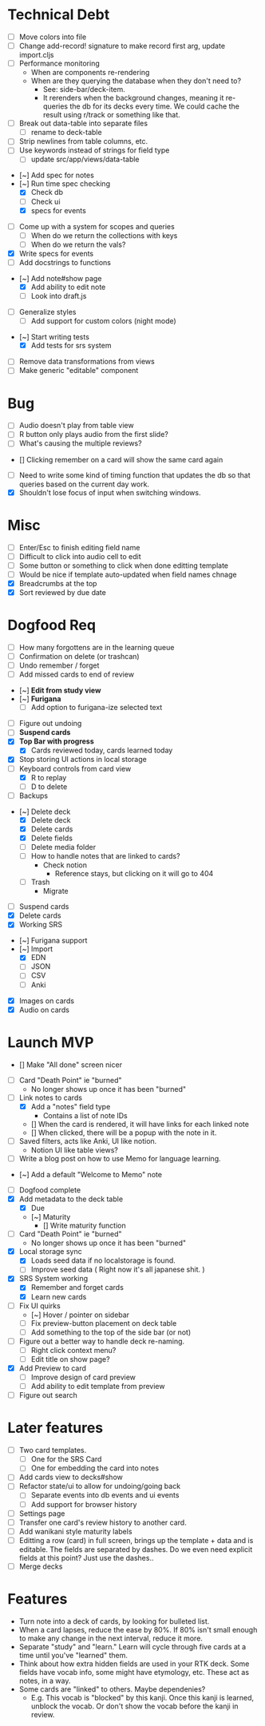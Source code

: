 # Technical Debt
- [ ] Move colors into file
- [ ] Change add-record! signature to make record first arg, update import.cljs
- [ ] Performance monitoring
   - When are components re-rendering
   - When are they querying the database when they don't need to?
      - See: side-bar/deck-item.
      - It rerenders when the background changes, meaning it re-queries the
        db for its decks every time. We could cache the result using r/track
        or something like that.
- [ ] Break out data-table into separate files
   - [ ] rename to deck-table
- [ ] Strip newlines from table columns, etc.
- [ ] Use keywords instead of strings for field type
   - [ ] update src/app/views/data-table
- [~] Add spec for notes
- [~] Run time spec checking
   - [x] Check db
   - [ ] Check ui
   - [x] specs for events
- [ ] Come up with a system for scopes and queries
   - [ ] When do we return the collections with keys
   - [ ] When do we return the vals?
- [x] Write specs for events
- [ ] Add docstrings to functions
- [~] Add note#show page
   - [x] Add ability to edit note
   - [ ] Look into draft.js
- [ ] Generalize styles
   - [ ] Add support for custom colors (night mode)
- [~] Start writing tests
   - [x] Add tests for srs system
- [ ] Remove data transformations from views
- [ ] Make generic "editable" component

# Bug
- [ ] Audio doesn't play from table view
- [ ] R button only plays audio from the first slide?
- [ ] What's causing the multiple reviews?
- [] Clicking remember on a card will show the same card again
- [ ] Need to write some kind of timing function that updates the db so
that queries based on the current day work.
- [x] Shouldn't lose focus of input when switching windows.

# Misc
- [ ] Enter/Esc to finish editing field name
- [ ] Difficult to click into audio cell to edit
- [ ] Some button or something to click when done editting template
- [ ] Would be nice if template auto-updated when field names chnage
- [x] Breadcrumbs at the top
- [x] Sort reviewed by due date

# Dogfood Req
- [ ] How many forgottens are in the learning queue
- [ ] Confirmation on delete (or trashcan)
- [ ] Undo remember / forget
- [ ] Add missed cards to end of review
- [~] **Edit from study view**
- [~] **Furigana**
  - [ ] Add option to furigana-ize selected text
- [ ] Figure out undoing
- [ ] **Suspend cards**
- [x] **Top Bar with progress**
   - [x] Cards reviewed today, cards learned today
- [x] Stop storing UI actions in local storage
- [ ] Keyboard controls from card view
   - [x] R to replay
   - [ ] D to delete
- [ ] Backups
- [~] Delete deck
   - [x] Delete deck
   - [x] Delete cards
   - [x] Delete fields
   - [ ] Delete media folder
   - [ ] How to handle notes that are linked to cards?
      - Check notion
        - Reference stays, but clicking on it will go to 404
   - [ ] Trash
      - Migrate
- [ ] Suspend cards
- [x] Delete cards
- [x] Working SRS
- [~] Furigana support
- [~] Import
   - [x] EDN
   - [ ] JSON
   - [ ] CSV
   - [ ] Anki
- [x] Images on cards
- [x] Audio on cards

# Launch MVP
- [] Make "All done" screen nicer
- [ ] Card "Death Point" ie "burned"
  - No longer shows up once it has been "burned"
- [ ] Link notes to cards
   - [x] Add a "notes" field type
      - Contains a list of note IDs
   - [] When the card is rendered, it will have links for each linked note
   - [] When clicked, there will be a popup with the note in it.
- [ ] Saved filters, acts like Anki, UI like notion.
   - Notion UI like table views?
- [ ] Write a blog post on how to use Memo for language learning.
- [~] Add a default "Welcome to Memo" note
- [ ] Dogfood complete
- [x] Add metadata to the deck table
   - [x] Due
   - [~] Maturity
      - [] Write maturity function
- [ ] Card "Death Point" ie "burned"
  - No longer shows up once it has been "burned"
- [x] Local storage sync
   - [x] Loads seed data if no localstorage is found.
   - [ ] Improve seed data ( Right now it's all japanese shit. )
- [x] SRS System working
   - [x] Remember and forget cards
   - [x] Learn new cards
- [ ] Fix UI quirks
   - [~] Hover / pointer on sidebar
   - [ ] Fix preview-button placement on deck table
   - [ ] Add something to the top of the side bar (or not)
- [ ] Figure out a better way to handle deck re-naming.
   - [ ] Right click context menu?
   - [ ] Edit title on show page?
- [x] Add Preview to card
   - [ ] Improve design of card preview
   - [ ] Add ability to edit template from preview
- [ ] Figure out search

# Later features
- [ ] Two card templates.
   - [ ] One for the SRS Card
   - [ ] One for embedding the card into notes
- [ ] Add cards view to decks#show
- [ ] Refactor state/ui to allow for undoing/going back
   - [ ] Separate events into db events and ui events
   - [ ] Add support for browser history
- [ ] Settings page
- [ ] Transfer one card's review history to another card.
- [ ] Add wanikani style maturity labels
- [ ] Editting a row (card) in full screen, brings up the template + data and is editable. The fields are separated by dashes. Do we even need explicit fields at this point? Just use the dashes..
- [ ] Merge decks

# Features
- Turn note into a deck of cards, by looking for bulleted list.
- When a card lapses, reduce the ease by 80%. If 80% isn't small enough to make any change in the next interval, reduce it more.
- Separate "study" and "learn." Learn will cycle through five cards at a time until you've "learned" them.
- Think about how extra hidden fields are used in your RTK deck. Some fields have vocab info, some might have etymology, etc. These act as notes, in a way.
- Some cards are "linked" to others. Maybe dependenies?
   - E.g. This vocab is "blocked" by this kanji. Once this kanji is learned, unblock the vocab. Or don't show the vocab before the kanji in review.
